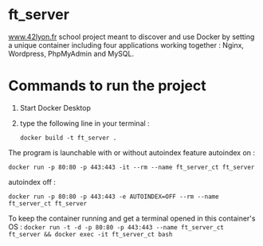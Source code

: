 # ft_server

www.42lyon.fr school project meant to discover and use Docker by setting a unique container including four applications working together : Nginx, Wordpress, PhpMyAdmin and MySQL.

# Commands to run the project

1) Start Docker Desktop
2) type the following line in your terminal :

   ```docker build -t ft_server .```

The program is launchable with or without autoindex feature
autoindex on :

   ```docker run -p 80:80 -p 443:443 -it --rm --name ft_server_ct ft_server```

autoindex off :

   ```docker run -p 80:80 -p 443:443 -e AUTOINDEX=OFF --rm --name ft_server_ct ft_server```

To keep the container running and get a terminal opened in this container's OS :
   ```docker run -t -d -p 80:80 -p 443:443 --name ft_server_ct ft_server && docker exec -it ft_server_ct bash```
